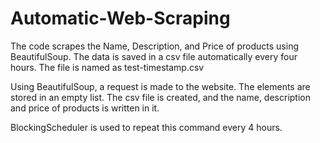 # Automatic-Web-Scraping

The code scrapes the Name, Description, and Price of products using BeautifulSoup. 
The data is saved in a csv file automatically every four hours. 
The file is named as test-timestamp.csv

Using BeautifulSoup, a request is made to the website. 
The elements are stored in an empty list.
The csv file is created, and the name, description and price of products is written in it. 

BlockingScheduler is used to repeat this command every 4 hours. 
